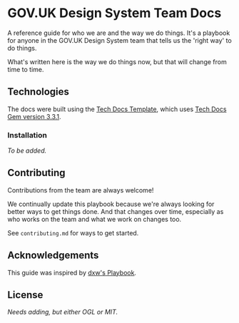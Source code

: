 # GOV.UK Design System Team Docs

A reference guide for who we are and the way we do things. It's a playbook for anyone in the GOV.UK Design System team that tells us the 'right way' to do things.

What's written here is the way we do things now, but that will change from time to time.

## Technologies

The docs were built using the [Tech Docs Template](https://github.com/alphagov/tech-docs-template), which uses [Tech Docs Gem version 3.3.1](https://github.com/alphagov/tech-docs-gem/releases/tag/v3.3.1).

### Installation

_To be added._

## Contributing

Contributions from the team are always welcome!

We continually update this playbook because we're always looking for better ways to get things done. And that changes over time, especially as who works on the team and what we work on changes too.

See `contributing.md` for ways to get started.

## Acknowledgements

This guide was inspired by [dxw's Playbook](https://github.com/dxw/playbook).

## License

_Needs adding, but either OGL or MIT._
